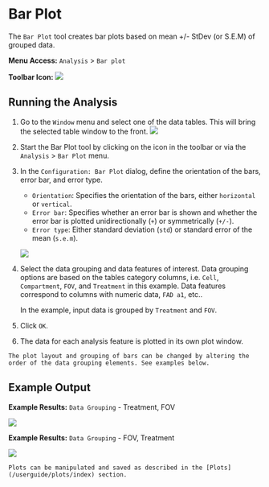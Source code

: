 # Bar Plot

The `Bar Plot` tool creates bar plots based on mean +/- StDev (or S.E.M) of grouped data.

**Menu Access:** `Analysis` > `Bar plot`

**Toolbar Icon:** ![](/images/analysis/barplot.png)

## Running the Analysis

1. Go to the `Window` menu and select one of the data tables. This will bring the selected table window to the front.
    ![](/images/data/dataframe.png)

2. Start the Bar Plot tool by clicking on the icon in the toolbar or via the `Analysis` > `Bar Plot` menu.

3. In the `Configuration: Bar Plot` dialog, define the orientation of the bars, error bar, and error type.
    - `Orientation`: Specifies the orientation of the bars, either `horizontal` or `vertical`.
    - `Error bar`: Specifies whether an error bar is shown and whether the error bar is plotted unidirectionally (`+`) or symmetrically (`+/-`).
    - `Error type`: Either standard deviation (`std`) or standard error of the mean (`s.e.m`).
    
    ![](/images/analysis/barplot-config-grouping.png)

4. Select the data grouping and data features of interest. Data grouping options are based on the tables category columns,  i.e. `Cell`, `Compartment`, `FOV`, and `Treatment` in this example. Data features correspond to columns with numeric data, `FAD a1`, etc..

    In the example, input data is grouped by `Treatment` and `FOV`.  

4. Click `OK`.

5. The data for each analysis feature is plotted in its own plot window.

```{note}
The plot layout and grouping of bars can be changed by altering the order of the data grouping elements. See examples below.
```

## Example Output

**Example Results:** `Data Grouping` - Treatment, FOV

![](/images/analysis/barplot-result1-grouping.png)


**Example Results:** `Data Grouping` - FOV, Treatment

![](/images/analysis/barplot-result2-grouping.png)

```{note}
Plots can be manipulated and saved as described in the [Plots](/userguide/plots/index) section.
```